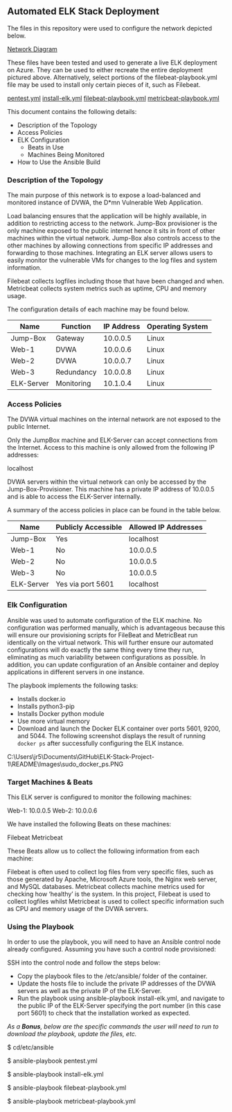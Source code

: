 ## Automated ELK Stack Deployment

The files in this repository were used to configure the network depicted below.

[Network Diagram](/diagrams/ELK.png)

These files have been tested and used to generate a live ELK deployment on Azure. They can be used to either recreate the entire deployment pictured above. Alternatively, select portions of the filebeat-playbook.yml file may be used to install only certain pieces of it, such as Filebeat.

[pentest.yml](https://github.com/jahnays/ELK-Stack-Project-1/blob/main/Ansible%20Playbook/pentest.yml)
[install-elk.yml](https://github.com/jahnays/ELK-Stack-Project-1/blob/main/Ansible%20Playbook/install-elk.yml)
[filebeat-playbook.yml](https://github.com/jahnays/ELK-Stack-Project-1/blob/main/Ansible%20Playbook/filebeat-playbook.yml)
[metricbeat-playbook.yml](https://github.com/jahnays/ELK-Stack-Project-1/blob/main/Ansible%20Playbook/metricbeat-playbook.yml)


This document contains the following details:
- Description of the Topology
- Access Policies
- ELK Configuration
  - Beats in Use
  - Machines Being Monitored
- How to Use the Ansible Build


### Description of the Topology

The main purpose of this network is to expose a load-balanced and monitored instance of DVWA, the D*mn Vulnerable Web Application.

Load balancing ensures that the application will be highly available, in addition to restricting access to the network. Jump-Box provisioner is the only machine exposed to the public internet hence it sits in front of other machines within the virtual network. Jump-Box also controls access to the other machines by allowing connections from specific IP addresses and forwarding to those machines.
Integrating an ELK server allows users to easily monitor the vulnerable VMs for changes to the log files and system information.

Filebeat collects logfiles including those that have been changed and when.
Metricbeat collects system metrics such as uptime, CPU and memory usage.


The configuration details of each machine may be found below.

| Name      | Function  | IP Address | Operating System |
|-----------|-----------|------------|------------------|
| Jump-Box  | Gateway   | 10.0.0.5   | Linux            |
| Web-1     | DVWA      | 10.0.0.6   | Linux            |
| Web-2     | DVWA      | 10.0.0.7   | Linux            |
| Web-3     | Redundancy| 10.0.0.8   | Linux            |
| ELK-Server| Monitoring| 10.1.0.4   | Linux            |
### Access Policies

The DVWA virtual machines on the internal network are not exposed to the public Internet. 

Only the JumpBox machine and ELK-Server can accept connections from the Internet. Access to this machine is only allowed from the following IP addresses:

localhost

DVWA servers within the virtual network can only be accessed by the Jump-Box-Provisioner. This machine has a private IP address of 10.0.0.5 and is able to access the ELK-Server internally.


A summary of the access policies in place can be found in the table below.

| Name      | Publicly Accessible | Allowed IP Addresses |
|-----------|---------------------|----------------------|
| Jump-Box  |        Yes          |       localhost      |
| Web-1     |         No          |       10.0.0.5       |
| Web-2     |         No          |       10.0.0.5       |
| Web-3     |         No          |       10.0.0.5       |
| ELK-Server|  Yes via port 5601  |       localhost      |



### Elk Configuration

Ansible was used to automate configuration of the ELK machine. No configuration was performed manually, which is advantageous because this will ensure our provisioning scripts for FileBeat and MetricBeat run identically on the virtual network. This will further ensure our automated configurations will do exactly the same thing every time they run, eliminating as much variability between configurations as possible.
In addition, you can update configuration of an Ansible container and deploy applications in different servers in one instance. 



The playbook implements the following tasks:
* Installs docker.io
* Installs python3-pip
* Installs Docker python module
* Use more virtual memory
* Download and launch the Docker ELK container over ports 5601, 9200, and 5044.
The following screenshot displays the result of running `docker ps` after successfully configuring the ELK instance.

C:\Users\jr5\Documents\GitHub\ELK-Stack-Project-1\README\Images\sudo_docker_ps.PNG



### Target Machines & Beats
This ELK server is configured to monitor the following machines:

Web-1: 10.0.0.5
Web-2: 10.0.0.6

We have installed the following Beats on these machines:

Filebeat
Metricbeat

These Beats allow us to collect the following information from each machine:

Filebeat is often used to collect log files from very specific files, such as those generated by Apache, Microsoft Azure tools, the Nginx web server, and MySQL databases. 
Metricbeat collects machine metrics used for checking how ‘healthy’ is the system.
In this project, Filebeat is used to collect logfiles whilst Metricbeat is used to collect specific information such as CPU and memory usage of the DVWA servers.

### Using the Playbook
In order to use the playbook, you will need to have an Ansible control node already configured. Assuming you have such a control node provisioned: 

SSH into the control node and follow the steps below:
* Copy the playbook files to the /etc/ansible/ folder of the container.
* Update the hosts file to include the private IP addresses of the DVWA servers as well as the private IP of the ELK-Server. 
* Run the playbook using ansible-playbook install-elk.yml, and navigate to the public IP of the ELK-Server specifying the port number (in this case port 5601) to check that the installation worked as expected.


_As a **Bonus**, below are the specific commands the user will need to run to download the playbook, update the files, etc._

$ cd/etc/ansible

$ ansible-playbook pentest.yml

$ ansible-playbook install-elk.yml

$ ansible-playbook filebeat-playbook.yml

$ ansible-playbook metricbeat-playbook.yml
